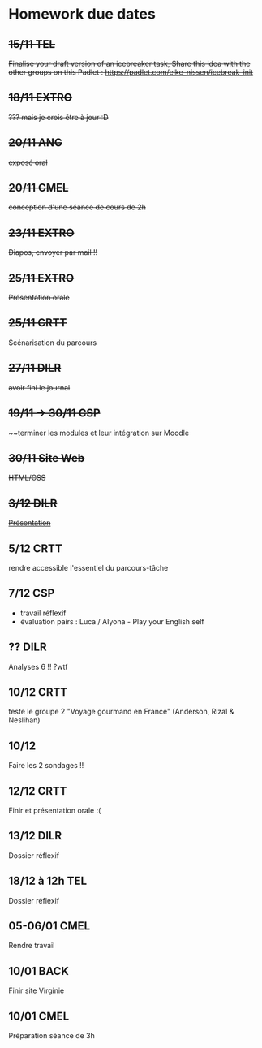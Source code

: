 # Homework due dates

## ~~15/11 TEL~~
~~Finalise your draft version of an icebreaker task, Share this idea with the other groups on this Padlet : https://padlet.com/elke_nissen/icebreak_init~~


## ~~18/11 EXTRO~~
~~??? mais je crois être à jour :D~~


## ~~20/11 ANG~~
~~exposé oral~~

## ~~20/11 CMEL~~
~~conception d'une séance de cours de 2h~~


## ~~23/11 EXTRO~~
~~Diapos, envoyer par mail !!~~



## ~~25/11 EXTRO~~
~~Présentation orale~~



## ~~25/11 CRTT~~
~~Scénarisation du parcours~~


## ~~27/11 DILR~~
~~avoir fini le journal~~



## ~~19/11 -> 30/11 CSP~~
~~terminer les modules et leur intégration sur Moodle

## ~~30/11 Site Web~~
~~HTML/CSS~~

## ~~3/12 DILR~~
[~~Présentation~~](https://www.canva.com/design/DAGXkos7FJ8/oESZbRezrq-qB4jAWlChbg/edit)


## 5/12 CRTT
rendre accessible l'essentiel du parcours-tâche


## 7/12	CSP
- travail réflexif
- évaluation pairs : Luca / Alyona - Play your English self

## ?? DILR
Analyses 6 !! ?wtf

## 10/12 CRTT
teste le groupe 2 "Voyage gourmand en France" (Anderson, Rizal & Neslihan)

## 10/12
Faire les 2 sondages !!

## 12/12 CRTT
Finir et présentation orale :(

## 13/12 DILR
Dossier réflexif

## 18/12 à 12h TEL
Dossier réflexif

## 05-06/01 CMEL
Rendre travail

## 10/01 BACK
Finir site Virginie

## 10/01 CMEL
Préparation séance de 3h

